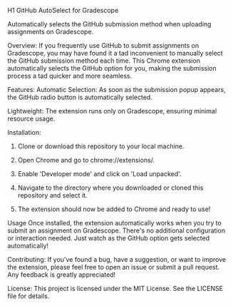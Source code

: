 H1 GitHub AutoSelect for Gradescope

Automatically selects the GitHub submission method when uploading assignments on Gradescope.

Overview:
If you frequently use GitHub to submit assignments on Gradescope, you may have found it a tad inconvenient to 
manually select the GitHub submission method each time. This Chrome extension automatically selects the GitHub 
option for you, making the submission process a tad quicker and more seamless.

Features:
Automatic Selection: As soon as the submission popup appears, the GitHub radio button is automatically selected.

Lightweight: The extension runs only on Gradescope, ensuring minimal resource usage.

Installation:
1) Clone or download this repository to your local machine.

2) Open Chrome and go to chrome://extensions/.

3) Enable 'Developer mode' and click on 'Load unpacked'.

4) Navigate to the directory where you downloaded or cloned this repository and select it.

5) The extension should now be added to Chrome and ready to use!

Usage
Once installed, the extension automatically works when you try to submit an assignment on Gradescope. There's 
no additional configuration or interaction needed. Just watch as the GitHub option gets selected automatically!

Contributing:
If you've found a bug, have a suggestion, or want to improve the extension, please feel free to open an issue or 
submit a pull request. Any feedback is greatly appreciated!

License:
This project is licensed under the MIT License. See the LICENSE file for details.
